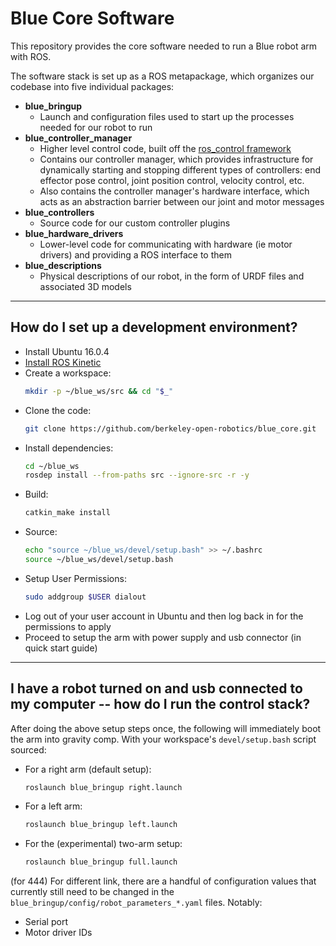 # Blue Core Software
This repository provides the core software needed to run a Blue robot arm with ROS.

The software stack is set up as a ROS metapackage, which organizes our codebase into five individual packages:
- **blue_bringup**
  - Launch and configuration files used to start up the processes needed for our robot to run
- **blue_controller_manager**
  - Higher level control code, built off the [ros_control framework](http://wiki.ros.org/ros_control)
  - Contains our controller manager, which provides infrastructure for dynamically starting and stopping different types of controllers: end effector pose control, joint position control, velocity control, etc.
  - Also contains the controller manager's hardware interface, which acts as an abstraction barrier between our joint and motor messages
- **blue_controllers**
  - Source code for our custom controller plugins
- **blue_hardware_drivers**
  - Lower-level code for communicating with hardware (ie motor drivers) and providing a ROS interface to them
- **blue_descriptions**
  - Physical descriptions of our robot, in the form of URDF files and associated 3D models

-----

## How do I set up a development environment?

- Install Ubuntu 16.0.4
- [Install ROS Kinetic](http://wiki.ros.org/kinetic/Installation/Ubuntu)
- Create a workspace:
  ```bash
  mkdir -p ~/blue_ws/src && cd "$_"
  ```
- Clone the code:
  ```bash
  git clone https://github.com/berkeley-open-robotics/blue_core.git
  ```
- Install dependencies:
  ```bash
  cd ~/blue_ws
  rosdep install --from-paths src --ignore-src -r -y
  ```
- Build:
  ```bash
  catkin_make install
  ```
- Source:
  ```bash
  echo "source ~/blue_ws/devel/setup.bash" >> ~/.bashrc
  source ~/blue_ws/devel/setup.bash
  ```
- Setup User Permissions:
  ```bash
  sudo addgroup $USER dialout
  ```
- Log out of your user account in Ubuntu and then log back in for the permissions to apply
- Proceed to setup the arm with power supply and usb connector (in quick start guide)

-----

## I have a robot turned on and usb connected to my computer -- how do I run the control stack?

After doing the above setup steps once, the following will immediately boot the arm into gravity comp. 
With your workspace's `devel/setup.bash` script sourced:
- For a right arm (default setup):
  ```bash
  roslaunch blue_bringup right.launch
  ``` 
- For a left arm:
  ```bash
  roslaunch blue_bringup left.launch
  ``` 
- For the (experimental) two-arm setup:
  ```bash
  roslaunch blue_bringup full.launch
  ```
  
(for 444) For different link, there are a handful of configuration values that currently still need to be changed in the `blue_bringup/config/robot_parameters_*.yaml` files. Notably:
- Serial port
- Motor driver IDs
